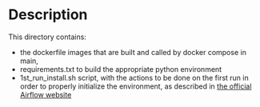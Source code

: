 # Description

This directory contains:
- the dockerfile images  that are built and called by docker compose in main,
- requirements.txt to build the appropriate python environment
- 1st_run_install.sh script, with the actions to be done on the first run in order to properly initialize the environment, as described in [the official Airflow website](https://airflow.apache.org/docs/apache-airflow/stable/howto/docker-compose/index.html)  

